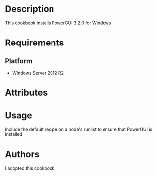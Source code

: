 Description
===========

This cookbook installs PowerGUI 3.2.0 for Windows

Requirements
============

Platform
--------

* Windows Server 2012 R2

Attributes
==========

Usage
=====

Include the default recipe on a node's runlist to ensure that PowerGUI is installed


Authors
=======
I adopted this cookbook
